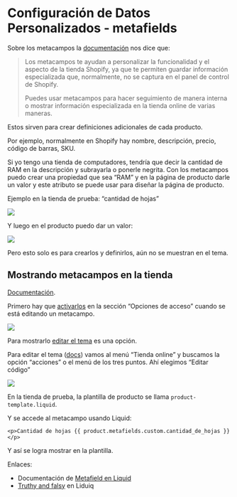 # Configuración de Datos Personalizados - metafields
Sobre los metacampos la [documentación](https://help.shopify.com/es/manual/custom-data/metafields/) nos dice que:

> Los metacampos te ayudan a personalizar la funcionalidad y el aspecto de la tienda Shopify, ya que te permiten guardar información especializada que, normalmente, no se captura en el panel de control de Shopify.
> 
> Puedes usar metacampos para hacer seguimiento de manera interna o mostrar información especializada en la tienda online de varias maneras.

Estos sirven para crear definiciones adicionales de cada producto.

Por ejemplo, normalmente en Shopify hay nombre, descripción, precio, código de barras, SKU.

Si yo tengo una tienda de computadores, tendría que decir la cantidad de RAM en la descripción y subrayarla o ponerle negrita. Con los metacampos puedo crear una propiedad que sea “RAM” y en la página de producto darle un valor y este atributo se puede usar para diseñar la página de producto.

Ejemplo en la tienda de prueba: “cantidad de hojas”

![](https://paper-attachments.dropboxusercontent.com/s_2231C4E07941BE5FD4F09422EE1B1BAF8AF7C75B172E1E25B519E5C78B91D45D_1677342026831_imagen.png)


Y luego en el producto puedo dar un valor:

![](https://paper-attachments.dropboxusercontent.com/s_2231C4E07941BE5FD4F09422EE1B1BAF8AF7C75B172E1E25B519E5C78B91D45D_1677342045441_imagen.png)


Pero esto solo es para crearlos y definirlos, aún no se muestran en el tema.

## Mostrando metacampos en la tienda

[Documentación](https://help.shopify.com/es/manual/custom-data/metafields/displaying-metafields-on-your-online-store).

Primero hay que [activarlos](https://help.shopify.com/es/manual/custom-data/access-options) en la sección “Opciones de acceso” cuando se está editando un metacampo.

![](https://paper-attachments.dropboxusercontent.com/s_2231C4E07941BE5FD4F09422EE1B1BAF8AF7C75B172E1E25B519E5C78B91D45D_1677342394748_imagen.png)


Para mostrarlo [editar el tema](https://help.shopify.com/es/manual/custom-data/metafields/displaying-metafields-on-your-online-store#part-d959eaa920d7478b) es una opción.

Para editar el tema ([docs](https://help.shopify.com/es/manual/online-store/themes/theme-structure/extend/edit-theme-code)) vamos al menú “Tienda online” y buscamos la opción “acciones” o el menú de los tres puntos. Ahí elegimos “Editar código”

![](https://paper-attachments.dropboxusercontent.com/s_2231C4E07941BE5FD4F09422EE1B1BAF8AF7C75B172E1E25B519E5C78B91D45D_1677342816044_Screenshot+2023-02-25+at+11.32.43+AM.png)


En la tienda de prueba, la plantilla de producto se llama `product-template.liquid`.

Y se accede al metacampo usando Liquid:

    <p>Cantidad de hojas {{ product.metafields.custom.cantidad_de_hojas }}</p>

Y así se logra mostrar en la plantilla.

Enlaces:

- Documentación de [Metafield en Liquid](https://shopify.dev/docs/api/liquid/objects/metafield)
- [Truthy and falsy](https://shopify.dev/docs/api/liquid/basics#truthy-and-falsy) en Liduiq

